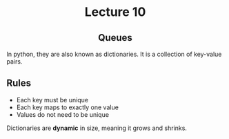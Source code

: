 <div align = "center">

# Lecture 10
## Queues
  
</div>

In python, they are also known as dictionaries. It is a collection of key-value pairs. 

 ## Rules
- Each key must be unique 
- Each key maps to exactly one value
- Values do not need to be unique


Dictionaries are **dynamic** in size, meaning it grows and shrinks.
